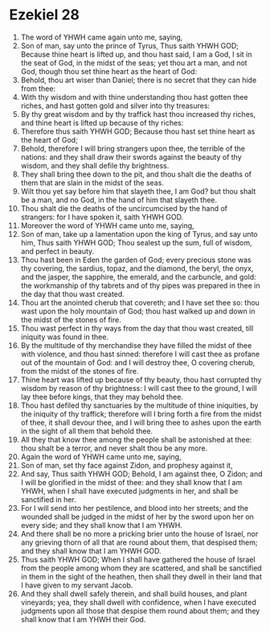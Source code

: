 ﻿# Ezekiel 28
1. The word of YHWH came again unto me, saying, 
2. Son of man, say unto the prince of Tyrus, Thus saith YHWH GOD; Because thine heart is lifted up, and thou hast said, I am a God, I sit in the seat of God, in the midst of the seas; yet thou art a man, and not God, though thou set thine heart as the heart of God: 
3. Behold, thou art wiser than Daniel; there is no secret that they can hide from thee: 
4. With thy wisdom and with thine understanding thou hast gotten thee riches, and hast gotten gold and silver into thy treasures: 
5. By thy great wisdom and by thy traffick hast thou increased thy riches, and thine heart is lifted up because of thy riches: 
6. Therefore thus saith YHWH GOD; Because thou hast set thine heart as the heart of God; 
7. Behold, therefore I will bring strangers upon thee, the terrible of the nations: and they shall draw their swords against the beauty of thy wisdom, and they shall defile thy brightness. 
8. They shall bring thee down to the pit, and thou shalt die the deaths of them that are slain in the midst of the seas. 
9. Wilt thou yet say before him that slayeth thee, I am God? but thou shalt be a man, and no God, in the hand of him that slayeth thee. 
10. Thou shalt die the deaths of the uncircumcised by the hand of strangers: for I have spoken it, saith YHWH GOD. 
11.  Moreover the word of YHWH came unto me, saying, 
12. Son of man, take up a lamentation upon the king of Tyrus, and say unto him, Thus saith YHWH GOD; Thou sealest up the sum, full of wisdom, and perfect in beauty. 
13. Thou hast been in Eden the garden of God; every precious stone was thy covering, the sardius, topaz, and the diamond, the beryl, the onyx, and the jasper, the sapphire, the emerald, and the carbuncle, and gold: the workmanship of thy tabrets and of thy pipes was prepared in thee in the day that thou wast created. 
14. Thou art the anointed cherub that covereth; and I have set thee so: thou wast upon the holy mountain of God; thou hast walked up and down in the midst of the stones of fire. 
15. Thou wast perfect in thy ways from the day that thou wast created, till iniquity was found in thee. 
16. By the multitude of thy merchandise they have filled the midst of thee with violence, and thou hast sinned: therefore I will cast thee as profane out of the mountain of God: and I will destroy thee, O covering cherub, from the midst of the stones of fire. 
17. Thine heart was lifted up because of thy beauty, thou hast corrupted thy wisdom by reason of thy brightness: I will cast thee to the ground, I will lay thee before kings, that they may behold thee. 
18. Thou hast defiled thy sanctuaries by the multitude of thine iniquities, by the iniquity of thy traffick; therefore will I bring forth a fire from the midst of thee, it shall devour thee, and I will bring thee to ashes upon the earth in the sight of all them that behold thee. 
19. All they that know thee among the people shall be astonished at thee: thou shalt be a terror, and never shalt thou be any more. 
20.  Again the word of YHWH came unto me, saying, 
21. Son of man, set thy face against Zidon, and prophesy against it, 
22. And say, Thus saith YHWH GOD; Behold, I am against thee, O Zidon; and I will be glorified in the midst of thee: and they shall know that I am YHWH, when I shall have executed judgments in her, and shall be sanctified in her. 
23. For I will send into her pestilence, and blood into her streets; and the wounded shall be judged in the midst of her by the sword upon her on every side; and they shall know that I am YHWH. 
24.  And there shall be no more a pricking brier unto the house of Israel, nor any grieving thorn of all that are round about them, that despised them; and they shall know that I am YHWH GOD. 
25. Thus saith YHWH GOD; When I shall have gathered the house of Israel from the people among whom they are scattered, and shall be sanctified in them in the sight of the heathen, then shall they dwell in their land that I have given to my servant Jacob. 
26. And they shall dwell safely therein, and shall build houses, and plant vineyards; yea, they shall dwell with confidence, when I have executed judgments upon all those that despise them round about them; and they shall know that I am YHWH their God. 
